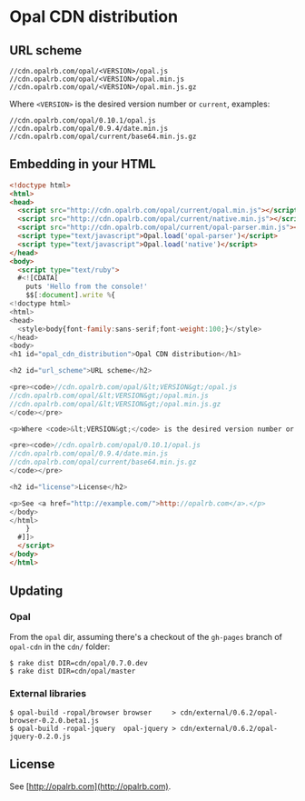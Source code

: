 # Opal CDN distribution

## URL scheme

    //cdn.opalrb.com/opal/<VERSION>/opal.js
    //cdn.opalrb.com/opal/<VERSION>/opal.min.js
    //cdn.opalrb.com/opal/<VERSION>/opal.min.js.gz

Where `<VERSION>` is the desired version number or `current`, examples:

    //cdn.opalrb.com/opal/0.10.1/opal.js
    //cdn.opalrb.com/opal/0.9.4/date.min.js
    //cdn.opalrb.com/opal/current/base64.min.js.gz


## Embedding in your HTML

```html
<!doctype html>
<html>
<head>
  <script src="http://cdn.opalrb.com/opal/current/opal.min.js"></script>
  <script src="http://cdn.opalrb.com/opal/current/native.min.js"></script>
  <script src="http://cdn.opalrb.com/opal/current/opal-parser.min.js"></script>
  <script type="text/javascript">Opal.load('opal-parser')</script>
  <script type="text/javascript">Opal.load('native')</script>
</head>
<body>
  <script type="text/ruby">
  #<![CDATA[
    puts 'Hello from the console!'
    $$[:document].write %{
<!doctype html>
<html>
<head>
  <style>body{font-family:sans-serif;font-weight:100;}</style>
</head>
<body>
<h1 id="opal_cdn_distribution">Opal CDN distribution</h1>

<h2 id="url_scheme">URL scheme</h2>

<pre><code>//cdn.opalrb.com/opal/&lt;VERSION&gt;/opal.js
//cdn.opalrb.com/opal/&lt;VERSION&gt;/opal.min.js
//cdn.opalrb.com/opal/&lt;VERSION&gt;/opal.min.js.gz
</code></pre>

<p>Where <code>&lt;VERSION&gt;</code> is the desired version number or <code>current</code>, examples:</p>

<pre><code>//cdn.opalrb.com/opal/0.10.1/opal.js
//cdn.opalrb.com/opal/0.9.4/date.min.js
//cdn.opalrb.com/opal/current/base64.min.js.gz
</code></pre>

<h2 id="license">License</h2>

<p>See <a href="http://example.com/">http://opalrb.com</a>.</p>
</body>
</html>
    }
  #]]>
  </script>
</body>
</html>
```

## Updating

### Opal

From the `opal` dir, assuming there's a checkout of the `gh-pages` branch of `opal-cdn` in the `cdn/` folder:

    $ rake dist DIR=cdn/opal/0.7.0.dev
    $ rake dist DIR=cdn/opal/master

### External libraries

    $ opal-build -ropal/browser browser     > cdn/external/0.6.2/opal-browser-0.2.0.beta1.js
    $ opal-build -ropal-jquery  opal-jquery > cdn/external/0.6.2/opal-jquery-0.2.0.js


## License

See [http://opalrb.com](http://opalrb.com).

